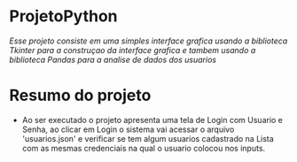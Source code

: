# ProjetoPython

*Esse projeto consiste em uma simples interface grafica usando a biblioteca Tkinter para a construçao da interface grafica e tambem usando a biblioteca Pandas para a analise de dados dos usuarios* 

# Resumo do projeto 

- Ao ser executado o projeto apresenta uma tela de Login com Usuario e Senha, ao clicar em Login o sistema vai acessar o arquivo 'usuarios.json' e verificar se tem algum usuarios cadastrado na Lista com as mesmas credenciais na qual o usuario colocou nos inputs.
